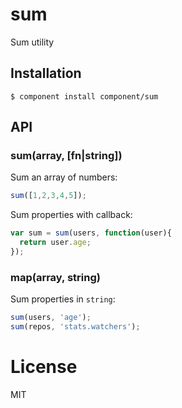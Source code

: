 
# sum

  Sum utility

## Installation

    $ component install component/sum

## API

### sum(array, [fn|string])

  Sum an array of numbers:

```js
sum([1,2,3,4,5]);
```

  Sum properties with callback:

```js
var sum = sum(users, function(user){
  return user.age;
});
```

### map(array, string)

  Sum properties in `string`:

```js
sum(users, 'age');
sum(repos, 'stats.watchers');
```

# License

  MIT
